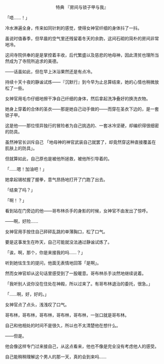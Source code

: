 <p align="center">特典 『房间与锁子甲与我』</p>

「唔……！」

冷水淋遍全身，传来如同针刺的感觉，使得女神官纤细的身体抖了一抖。

虽说时值春季，但早晨的空气里还残留着冬天的余韵，这间石砌的简朴的房间非常地冷。

这间寺院供奉的是是掌控着丰收，后代繁盛以及慈悲的地母神，因此清贫也理所当然成为了寺院所追求的美德。

——话虽如此，但在早上沐浴果然还是有点冷。

持续十天十夜的静谧试炼——『沉默行』到今早为止总算结束，她的心情也稍微放松了一些。

女神官用毛巾仔细地擦干净自己纤细的身体，然后拿起洗净叠好的换洗衣物。

她身上穿着的合体的圣衣——那是她自己动手做的——而穿在圣衣下边的，是一套锁子甲。

这是他——那位怪异独行的冒险者为自己挑选的、一套冰冷坚硬，却编织得很细密的防具。

虽然神官长训斥自己 「地母神的神官武装自己就罢了，却竟然穿这种直接覆盖在肌肤上的防具」。

但就算如此，自己原也是被他所拯救，被他所引导着的。

「……嗯！加油吧！」

她拿起锡杖握了握拳，意气昂扬地打开了门跑了出去。

「结束了吗？」

「啊！？」

看到站在门旁边的他——哥布林杀手的身影的时候，女神官不由发出了惊呼。

——啊，好险……

女神官用手按住自己砰砰乱跳的单薄胸口，松了口气。

要是这事发生在昨天，自己可能就没法通过静谧试炼了。

「诶，啊，那个，你是来接我的吗……？」

听到她怯生生的提问，他面无表情地回答「是啊」。

然而女神官却从这句话里感受到了一股暖意。哥布林杀手淡然地继续说着。

「我听别人说你没在住处在神殿，所以过来了。有哥布林退治的委托，很急。」

「……啊，好，好的。」

女神官点了点头，浅浅叹了口气。

哥布林，哥布林，哥布林，哥布林，哥布林，一张口就是哥布林。

自己和他相处的时间不是很久，所以也不太清楚他在想什么。

——但是。

他会像这样专门过来接自己，从这点看来，他也不像是完全没有考虑他人的感受。

自己能稍稍理解这个男人的那一天，真的会到来吗……

